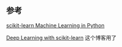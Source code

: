## 参考
[scikit-learn Machine Learning in Python](https://scikit-learn.org/stable/index.html)


[Deep Learning with scikit-learn](https://towardsdatascience.com/deep-learning-with-scikit-learn-1de142d96118)
这个博客用了[]()